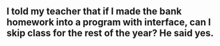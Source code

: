 ## I told my teacher that if I made the bank homework into a program with interface, can I skip class for the rest of the year? He said yes.

